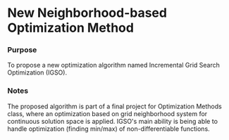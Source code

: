 # New Neighborhood-based Optimization Method

### Purpose
To propose a new optimization algorithm named Incremental Grid Search Optimization (IGSO). 

### Notes
The proposed algorithm is part of a final project for Optimization Methods class, where an optimization based on grid neighborhood system for continuous solution space is applied. IGSO's main ability is being able to handle optimization (finding min/max) of non-differentiable functions.
